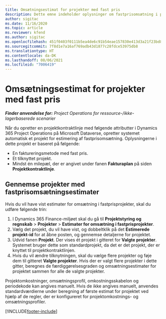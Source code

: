 ```yaml
---
title: Omsætningsestimat for projekter med fast pris
description: Dette emne indeholder oplysninger om fastprisomsætning i projekter.
author: sigitac
ms.date: 11/16/2020
ms.topic: article
ms.reviewer: kfend
ms.author: sigitac
ms.openlocfilehash: 451f0403f0111b5ea4de6c91b54eae157830e413d3a21f23bd841a66905e147b
ms.sourcegitcommit: 7f8d1e7a16af769adb43d1877c28fdce53975db8
ms.translationtype: HT
ms.contentlocale: da-DK
ms.lasthandoff: 08/06/2021
ms.locfileid: "7006419"
---
```

# <a name="fixed-price-revenue-estimate-projects"></a>Omsætningsestimat for projekter med fast pris 

_**Finder anvendelse for:** Project Operations for ressource-/ikke-lagerbaserede scenarier_

Når du opretter en projektkontraktlinje med følgende attributter i Dynamics 365 Project Operations på Microsoft Dataverse, opretter systemet automatisk et projekt for estimering af fastprisomsætning. Oplysningerne i dette projekt er baseret på følgende:

  - En faktureringsmetode med fast pris.
  - Et tilknyttet projekt.
  - Mindst én milepæl, der er angivet under fanen **Fakturaplan** på siden **Projektkontraktlinje**.

## <a name="review-fixed-price-revenue-estimates-projects"></a>Gennemse projekter med fastprisomsætningsestimater
Hvis du vil have vist estimater for omsætning i fastprisprojekter, skal du udføre følgende trin:

1. I Dynamics 365 Finance-miljøet skal du gå til **Projektstyring og regnskab** > **Projekter** > **Estimater for omsætning i fastprisprojekter**.
2. Vælg det projekt, du vil have vist, og dobbeltklik på det **Estimerede projekt-id** for at åbne posten, og gennemse detaljerne for projektet.
3. Udvid fanen **Projekt**. Der vises ét projekt i gitteret for **Valgte projekter**. Systemet bruger dette som standardprojekt, da det er det projekt, der er knyttet til projektkontraktlinjen. 
4. Hvis du vil ændre tilknytningen, skal du vælge flere projekter og føje dem til gitteret **Valgte projekter**. Hvis der er valgt flere projekter i dette gitter, beregnes de færdiggørelsesgraden og omsætningsestimater for projektet sammen for alle de valgte projekter.

  Projektomkostninger, omsætningsprofil, omkostningsskabelon og periodekode kan angives manuelt. Hvis de ikke angives manuelt, anvendes standardværdierne under beregning af første estimat for projektet ved hjælp af de regler, der er konfigureret for projektomkostnings- og omsætningsprofiler.



[!INCLUDE[footer-include](../includes/footer-banner.md)]